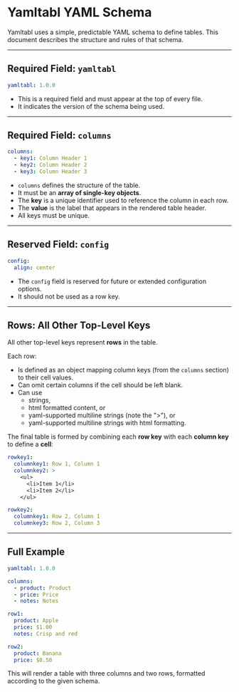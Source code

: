 # Yamltabl YAML Schema

Yamltabl uses a simple, predictable YAML schema to define tables. This document describes the structure and rules of that schema.

---

## Required Field: `yamltabl`

```yaml
yamltabl: 1.0.0
```

* This is a required field and must appear at the top of every file.
* It indicates the version of the schema being used.

---

## Required Field: `columns`

```yaml
columns:
  - key1: Column Header 1
  - key2: Column Header 2
  - key3: Column Header 3
```

* `columns` defines the structure of the table.
* It must be an **array of single-key objects**.
* The **key** is a unique identifier used to reference the column in each row.
* The **value** is the label that appears in the rendered table header.
* All keys must be unique.

---

## Reserved Field: `config`

```yaml
config:
  align: center
```

* The `config` field is reserved for future or extended configuration options.
* It should not be used as a row key.

---

## Rows: All Other Top-Level Keys

All other top-level keys represent **rows** in the table.

Each row:

* Is defined as an object mapping column keys (from the `columns` section) to their cell values.
* Can omit certain columns if the cell should be left blank.
* Can use 
  * strings, 
  * html formatted content, or
  * yaml-supported multiline strings (note the ">"), or 
  * yaml-supported multiline strings with html formatting.

The final table is formed by combining each **row key** with each **column key** to define a **cell**:

```yaml
rowkey1:
  columnkey1: Row 1, Column 1
  columnkey2: >
    <ul>
      <li>Item 1</li>
      <li>Item 2</li>
    </ul>

rowkey2:
  columnkey1: Row 2, Column 1
  columnkey3: Row 2, Column 3
```

---

## Full Example

```yaml
yamltabl: 1.0.0

columns:
  - product: Product
  - price: Price
  - notes: Notes

row1:
  product: Apple
  price: $1.00
  notes: Crisp and red

row2:
  product: Banana
  price: $0.50
```

This will render a table with three columns and two rows, formatted according to the given schema.


